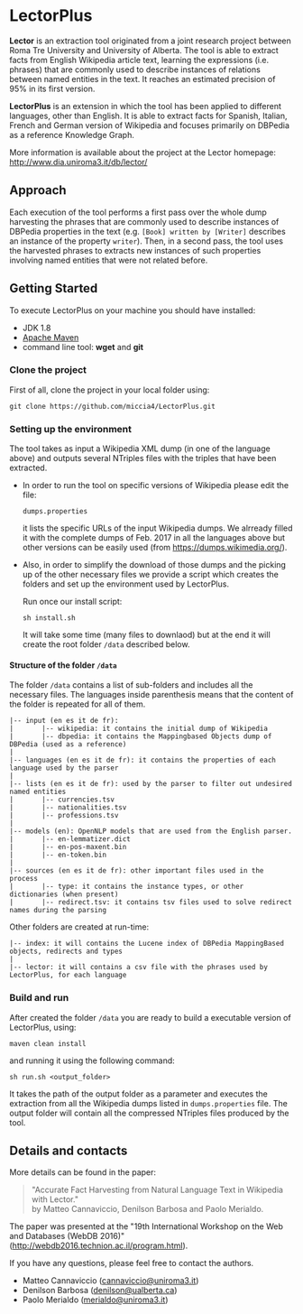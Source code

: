 # LectorPlus
**Lector** is an extraction tool originated from a joint research project between Roma Tre University and University of Alberta. The tool is able to extract facts from English Wikipedia article text, learning the expressions (i.e. phrases) that are commonly used to describe instances of relations between named entities in the text. It reaches an estimated precision of 95% in its first version. 

**LectorPlus** is an extension in which the tool has been applied to different languages, other than English. It is able to extract facts for Spanish, Italian, French and German version of Wikipedia and focuses primarily on DBPedia as a reference Knowledge Graph.

More information is available about the project at the Lector homepage: http://www.dia.uniroma3.it/db/lector/

## Approach
Each execution of the tool performs a first pass over the whole dump harvesting the phrases that are commonly used to describe instances of DBPedia properties in the text (e.g. `[Book] written by [Writer]` describes an instance of the property `writer`). Then, in a second pass, the tool uses the harvested phrases to extracts new instances of such properties involving named entities that were not related before.


## Getting Started

To execute LectorPlus on your machine you should have installed:
- JDK 1.8
- [Apache Maven](https://maven.apache.org/)
- command line tool:  **wget** and **git**

### Clone the project

First of all, clone the project in your local folder using:
```
git clone https://github.com/miccia4/LectorPlus.git
```

### Setting up the environment

The tool takes as input a Wikipedia XML dump (in one of the language above) and outputs several NTriples files with the triples that have been extracted. 

- In order to run the tool on specific versions of Wikipedia please edit the file:
	 ```
	 dumps.properties
	 ```
	it lists the specific URLs of the input Wikipedia dumps. We alrready filled it with the complete dumps of Feb. 2017 in all the languages above but other versions can be easily used (from https://dumps.wikimedia.org/).

- Also, in order to simplify the download of those dumps and the picking up of the other necessary files we provide a script which creates the folders and set up the environment used by LectorPlus. 
	
	Run once our install script:
	```
	sh install.sh
	```
	It will take some time (many files to downlaod) but at the end it will create the root folder `/data` described below.

#### Structure of the folder `/data`
The folder `/data` contains a list of sub-folders and includes all the necessary files. The languages inside parenthesis means that the content of the folder is repeated for all of them.

	|-- input (en es it de fr):									
	|		|-- wikipedia: it contains the initial dump of Wikipedia
	|		|-- dbpedia: it contains the Mappingbased Objects dump of DBPedia (used as a reference)
	|
	|-- languages (en es it de fr): it contains the properties of each language used by the parser
	|
	|-- lists (en es it de fr): used by the parser to filter out undesired named entities
	|		|-- currencies.tsv
	|		|-- nationalities.tsv
	|		|-- professions.tsv
	|
	|-- models (en): OpenNLP models that are used from the English parser.
	|		|-- en-lemmatizer.dict
	|		|-- en-pos-maxent.bin
	|		|-- en-token.bin
	|
	|-- sources (en es it de fr): other important files used in the process
	|		|-- type: it contains the instance types, or other dictionaries (when present)
	|		|-- redirect.tsv: it contains tsv files used to solve redirect names during the parsing

Other folders are created at run-time:

	|-- index: it will contains the Lucene index of DBPedia MappingBased objects, redirects and types
	|
	|-- lector: it will contains a csv file with the phrases used by LectorPlus, for each language
	
### Build and run

After created the folder `/data` you are ready to build a executable version of LectorPlus, using:
```
maven clean install
```

and running it using the following command:

```
sh run.sh <output_folder>
```
It takes the path of the output folder as a parameter and executes the extraction from all the Wikipedia dumps listed in `dumps.properties` file.
The output folder will contain all the compressed NTriples files produced by the tool.


## Details and contacts
More details can be found in the paper:

>  "Accurate Fact Harvesting from Natural Language Text in Wikipedia with Lector."   
>  by Matteo Cannaviccio, Denilson Barbosa and Paolo Merialdo.   

The paper was presented at the "19th International Workshop on the Web and Databases (WebDB 2016)" 
(http://webdb2016.technion.ac.il/program.html).

If you have any questions, please feel free to contact the authors.

- Matteo Cannaviccio (cannaviccio@uniroma3.it)
- Denilson Barbosa (denilson@ualberta.ca)
- Paolo Merialdo (merialdo@uniroma3.it)
